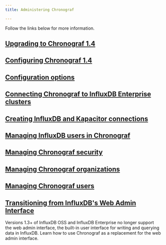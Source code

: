 ```yaml
---
title: Administering Chronograf

---
```


Follow the links below for more information.

## [Upgrading to Chronograf 1.4](/chronograf/latest/administration/upgrading/)

## [Configuring Chronograf 1.4](/chronograf/latest/administration/configuration/)

## [Configuration options](/chronograf/latest/administration/config-options/)

## [Connecting Chronograf to InfluxDB Enterprise clusters](/chronograf/latest/administration/chrono-on-clusters/)

## [Creating InfluxDB and Kapacitor connections](/chronograf/latest/administration/creating-connections/)

## [Managing InfluxDB users in Chronograf](/chronograf/latest/administration/managing-influxdb-users/)

## [Managing Chronograf security](/chronograf/latest/administration/managing-security/)

## [Managing Chronograf organizations](/chronograf/latest/administration/managing-organizations/)

## [Managing Chronograf users](/chronograf/latest/administration/managing-chronograf-users/)

## [Transitioning from InfluxDB's Web Admin Interface](/chronograf/latest/guides/transition-web-admin-interface/)
Versions 1.3+ of InfluxDB OSS and InfluxDB Enterprise no longer support the web admin interface, the built-in user interface for writing and querying data in InfluxDB.
Learn how to use Chronograf as a replacement for the web admin interface.
